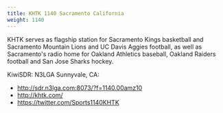 ```yaml
---
title: KHTK 1140 Sacramento California
weight: 1140
---
```

KHTK serves as flagship station for Sacramento Kings basketball and
Sacramento Mountain Lions and UC Davis Aggies football, as well as
Sacramento's radio home for Oakland Athletics baseball, Oakland
Raiders football and San Jose Sharks hockey.

KiwiSDR: N3LGA Sunnyvale, CA: 

* http://sdr.n3lga.com:8073/?f=1140.00amz10
* http://khtk.com/
* https://twitter.com/Sports1140KHTK
